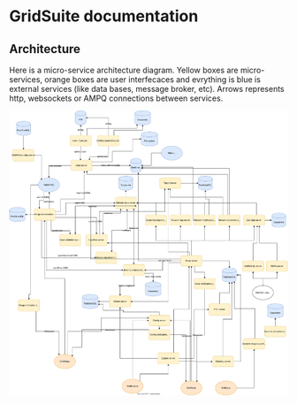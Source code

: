 # GridSuite documentation

## Architecture

Here is a micro-service architecture diagram. Yellow boxes are micro-services, orange boxes are user interfecaces and evrything is blue is external services (like data bases, message broker, etc). Arrows represents http, websockets or AMPQ connections between services. 

![gridsuite_architecture.drawio](diagrams/gridsuite_architecture.svg)
